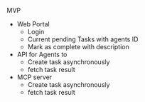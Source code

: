 MVP

- Web Portal
    - Login
    - Current pending Tasks with agents ID
    - Mark as complete with description
- API for Agents to
    - Create task asynchronously
    - fetch task result
- MCP server
   - Create task asynchronously
   - fetch task result
